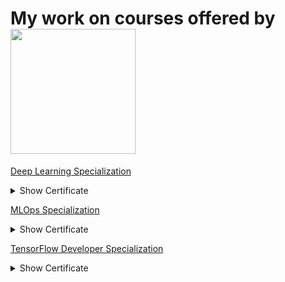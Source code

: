 # My work on courses offered by [<img src="https://github.com/williamcwi/DeepLearning.AI-TensorFlow-Developer-Professional-Certificate/blob/master/misc/img/deeplearning_logo.png" width="200"/>](https://www.deeplearning.ai)

[Deep Learning Specialization](https://github.com/imakhadmi/DeepLearning.AI/tree/master/Deep%20Learning%20Specialization)
<details><summary>Show Certificate</summary><p>
  
[<img src="https://s3.amazonaws.com/coursera_assets/meta_images/generated/CERTIFICATE_LANDING_PAGE/CERTIFICATE_LANDING_PAGE~CFF2VR6NMMYV/CERTIFICATE_LANDING_PAGE~CFF2VR6NMMYV.jpeg" />](https://www.coursera.org/account/accomplishments/specialization/certificate/CFF2VR6NMMYV)    

</p></details>

[MLOps Specialization](https://github.com/imakhadmi/DeepLearning.AI/tree/master/MLOps%20Specialization)
<details><summary>Show Certificate</summary><p>
  
[<img src="https://s3.amazonaws.com/coursera_assets/meta_images/generated/CERTIFICATE_LANDING_PAGE/CERTIFICATE_LANDING_PAGE~P8CUXUJWE7S6/CERTIFICATE_LANDING_PAGE~P8CUXUJWE7S6.jpeg" />](https://www.coursera.org/account/accomplishments/specialization/certificate/CFF2VR6NMMYV)    

</p></details>

[TensorFlow Developer Specialization](https://github.com/imakhadmi/DeepLearning.AI/tree/master/TensorFlow_Developer_Specialization)
<details><summary>Show Certificate</summary><p>
  
[<img src="https://s3.amazonaws.com/coursera_assets/meta_images/generated/CERTIFICATE_LANDING_PAGE/CERTIFICATE_LANDING_PAGE~BSKC9A79QUVJ/CERTIFICATE_LANDING_PAGE~BSKC9A79QUVJ.jpeg" />](https://www.coursera.org/account/accomplishments/specialization/certificate/BSKC9A79QUVJ)

</p></details>



